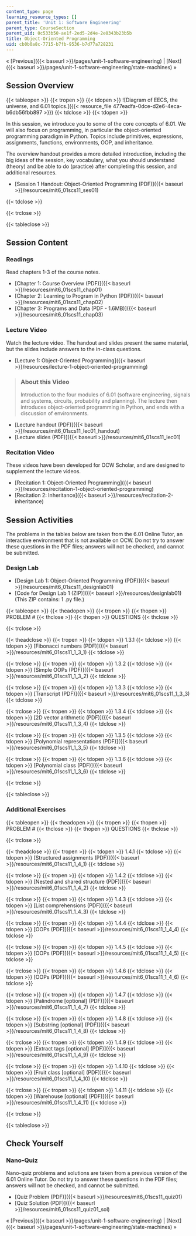 ```yaml
---
content_type: page
learning_resource_types: []
parent_title: 'Unit 1: Software Engineering'
parent_type: CourseSection
parent_uid: 0c533b50-ae1f-2ed5-2d4e-2e0343b23b5b
title: Object-Oriented Programming
uid: cb0b0a8c-7715-b7fb-9536-b7d77a728231
---
```


« [Previous]({{< baseurl >}}/pages/unit-1-software-engineering) | [Next]({{< baseurl >}}/pages/unit-1-software-engineering/state-machines) »

Session Overview
----------------

{{< tableopen >}}
{{< tropen >}}
{{< tdopen >}}
![Diagram of EECS, the universe, and 6.01 topics.]({{< resource_file 477eadfa-0dce-d2e6-4eca-b6db56fbb897 >}})
{{< tdclose >}}
{{< tdopen >}}


In this session, we introduce you to some of the core concepts of 6.01. We will also focus on programming, in particular the object-oriented programming paradigm in Python. Topics include primitives, expressions, assignments, functions, environments, OOP, and inheritance.

The overview handout provides a more detailed introduction, including the big ideas of the session, key vocabulary, what you should understand (theory) and be able to do (practice) after completing this session, and additional resources.

*   [Session 1 Handout: Object-Oriented Programming (PDF)]({{< baseurl >}}/resources/mit6_01scs11_ses01)


{{< tdclose >}}

{{< trclose >}}

{{< tableclose >}}

Session Content
---------------

### Readings

Read chapters 1-3 of the course notes.

*   [Chapter 1: Course Overview (PDF)]({{< baseurl >}}/resources/mit6_01scs11_chap01)
*   [Chapter 2: Learning to Program in Python (PDF)]({{< baseurl >}}/resources/mit6_01scs11_chap02)
*   [Chapter 3: Programs and Data (PDF - 1.6MB)]({{< baseurl >}}/resources/mit6_01scs11_chap03)

### Lecture Video

Watch the lecture video. The handout and slides present the same material, but the slides include answers to the in-class questions.

*   [Lecture 1: Object-Oriented Programming]({{< baseurl >}}/resources/lecture-1-object-oriented-programming)

> ### About this Video
> 
> Introduction to the four modules of 6.01 (software engineering, signals and systems, circuits, probability and planning). The lecture then introduces object-oriented programming in Python, and ends with a discussion of environments.

*   [Lecture handout (PDF)]({{< baseurl >}}/resources/mit6_01scs11_lec01_handout)
*   [Lecture slides (PDF)]({{< baseurl >}}/resources/mit6_01scs11_lec01)

### Recitation Video

These videos have been developed for OCW Scholar, and are designed to supplement the lecture videos.

*   [Recitation 1: Object-Oriented Programming]({{< baseurl >}}/resources/recitation-1-object-oriented-programming)
*   [Recitation 2: Inheritance]({{< baseurl >}}/resources/recitation-2-inheritance)

Session Activities
------------------

The problems in the tables below are taken from the 6.01 Online Tutor, an interactive environment that is not available on OCW. Do not try to answer these questions in the PDF files; answers will not be checked, and cannot be submitted.

### Design Lab

*   [Design Lab 1: Object-Oriented Programming (PDF)]({{< baseurl >}}/resources/mit6_01scs11_designlab01)
*   [Code for Design Lab 1 (ZIP)]({{< baseurl >}}/resources/designlab01) (This ZIP contains: 1 .py file.)

{{< tableopen >}}
{{< theadopen >}}
{{< tropen >}}
{{< thopen >}}
PROBLEM #
{{< thclose >}}
{{< thopen >}}
QUESTIONS
{{< thclose >}}

{{< trclose >}}

{{< theadclose >}}
{{< tropen >}}
{{< tdopen >}}
1.3.1
{{< tdclose >}}
{{< tdopen >}}
[Fibonacci numbers (PDF)]({{< baseurl >}}/resources/mit6_01scs11_1_3_1)
{{< tdclose >}}

{{< trclose >}}
{{< tropen >}}
{{< tdopen >}}
1.3.2
{{< tdclose >}}
{{< tdopen >}}
[Simple OOPs (PDF)]({{< baseurl >}}/resources/mit6_01scs11_1_3_2)
{{< tdclose >}}

{{< trclose >}}
{{< tropen >}}
{{< tdopen >}}
1.3.3
{{< tdclose >}}
{{< tdopen >}}
[Transcript (PDF)]({{< baseurl >}}/resources/mit6_01scs11_1_3_3)
{{< tdclose >}}

{{< trclose >}}
{{< tropen >}}
{{< tdopen >}}
1.3.4
{{< tdclose >}}
{{< tdopen >}}
[2D vector arithmetic (PDF)]({{< baseurl >}}/resources/mit6_01scs11_1_3_4)
{{< tdclose >}}

{{< trclose >}}
{{< tropen >}}
{{< tdopen >}}
1.3.5
{{< tdclose >}}
{{< tdopen >}}
[Polynomial representations (PDF)]({{< baseurl >}}/resources/mit6_01scs11_1_3_5)
{{< tdclose >}}

{{< trclose >}}
{{< tropen >}}
{{< tdopen >}}
1.3.6
{{< tdclose >}}
{{< tdopen >}}
[Polynomial class (PDF)]({{< baseurl >}}/resources/mit6_01scs11_1_3_6)
{{< tdclose >}}

{{< trclose >}}

{{< tableclose >}}

### Additional Exercises

{{< tableopen >}}
{{< theadopen >}}
{{< tropen >}}
{{< thopen >}}
PROBLEM #
{{< thclose >}}
{{< thopen >}}
QUESTIONS
{{< thclose >}}

{{< trclose >}}

{{< theadclose >}}
{{< tropen >}}
{{< tdopen >}}
1.4.1
{{< tdclose >}}
{{< tdopen >}}
[Structured assignments (PDF)]({{< baseurl >}}/resources/mit6_01scs11_1_4_1)
{{< tdclose >}}

{{< trclose >}}
{{< tropen >}}
{{< tdopen >}}
1.4.2
{{< tdclose >}}
{{< tdopen >}}
[Nested and shared structure (PDF)]({{< baseurl >}}/resources/mit6_01scs11_1_4_2)
{{< tdclose >}}

{{< trclose >}}
{{< tropen >}}
{{< tdopen >}}
1.4.3
{{< tdclose >}}
{{< tdopen >}}
[List comprehensions (PDF)]({{< baseurl >}}/resources/mit6_01scs11_1_4_3)
{{< tdclose >}}

{{< trclose >}}
{{< tropen >}}
{{< tdopen >}}
1.4.4
{{< tdclose >}}
{{< tdopen >}}
[OOPs (PDF)]({{< baseurl >}}/resources/mit6_01scs11_1_4_4)
{{< tdclose >}}

{{< trclose >}}
{{< tropen >}}
{{< tdopen >}}
1.4.5
{{< tdclose >}}
{{< tdopen >}}
[OOPs (PDF)]({{< baseurl >}}/resources/mit6_01scs11_1_4_5)
{{< tdclose >}}

{{< trclose >}}
{{< tropen >}}
{{< tdopen >}}
1.4.6
{{< tdclose >}}
{{< tdopen >}}
[OOPs (PDF)]({{< baseurl >}}/resources/mit6_01scs11_1_4_6)
{{< tdclose >}}

{{< trclose >}}
{{< tropen >}}
{{< tdopen >}}
1.4.7
{{< tdclose >}}
{{< tdopen >}}
[Palindrome \[optional\] (PDF)]({{< baseurl >}}/resources/mit6_01scs11_1_4_7)
{{< tdclose >}}

{{< trclose >}}
{{< tropen >}}
{{< tdopen >}}
1.4.8
{{< tdclose >}}
{{< tdopen >}}
[Substring \[optional\] (PDF)]({{< baseurl >}}/resources/mit6_01scs11_1_4_8)
{{< tdclose >}}

{{< trclose >}}
{{< tropen >}}
{{< tdopen >}}
1.4.9
{{< tdclose >}}
{{< tdopen >}}
[Extract tags \[optional\] (PDF)]({{< baseurl >}}/resources/mit6_01scs11_1_4_9)
{{< tdclose >}}

{{< trclose >}}
{{< tropen >}}
{{< tdopen >}}
1.4.10
{{< tdclose >}}
{{< tdopen >}}
[Fruit class \[optional\] (PDF)]({{< baseurl >}}/resources/mit6_01scs11_1_4_10)
{{< tdclose >}}

{{< trclose >}}
{{< tropen >}}
{{< tdopen >}}
1.4.11
{{< tdclose >}}
{{< tdopen >}}
[Warehouse \[optional\] (PDF)]({{< baseurl >}}/resources/mit6_01scs11_1_4_11)
{{< tdclose >}}

{{< trclose >}}

{{< tableclose >}}

Check Yourself
--------------

### Nano-Quiz

Nano-quiz problems and solutions are taken from a previous version of the 6.01 Online Tutor. Do not try to answer these questions in the PDF files; answers will not be checked, and cannot be submitted.

*   [Quiz Problem (PDF)]({{< baseurl >}}/resources/mit6_01scs11_quiz01)
*   [Quiz Solution (PDF)]({{< baseurl >}}/resources/mit6_01scs11_quiz01_sol)

« [Previous]({{< baseurl >}}/pages/unit-1-software-engineering) | [Next]({{< baseurl >}}/pages/unit-1-software-engineering/state-machines) »